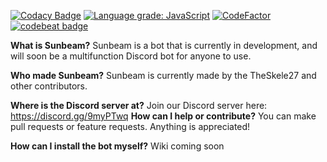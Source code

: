 [![Codacy Badge](https://api.codacy.com/project/badge/Grade/c8c9a440a43d43af8ac53f73b85fbb08)](https://www.codacy.com?utm_source=github.com&amp;utm_medium=referral&amp;utm_content=TheSkele27/skele-sbot&amp;utm_campaign=Badge_Grade)
[![Language grade: JavaScript](https://img.shields.io/lgtm/grade/javascript/g/TheSkele27/skele-sbot.svg?logo=lgtm&logoWidth=18)](https://lgtm.com/projects/g/TheSkele27/skele-sbot/context:javascript)
[![CodeFactor](https://www.codefactor.io/repository/github/theskele27/skele-sbot/badge)](https://www.codefactor.io/repository/github/theskele27/skele-sbot)
[![codebeat badge](https://codebeat.co/badges/7626dab5-dbc5-42f3-a61f-f198b1ac7e7b)](https://codebeat.co/projects/github-com-theskele27-skele-sbot-master)

**What is Sunbeam?** Sunbeam is a bot that is currently in development, and will soon be a multifunction Discord bot for anyone to use.

**Who made Sunbeam?** Sunbeam is currently made by the TheSkele27 and other contributors.

**Where is the Discord server at?** Join our Discord server here: https://discord.gg/9myPTwq
**How can I help or contribute?** You can make pull requests or feature requests. Anything is appreciated!

**How can I install the bot myself?** Wiki coming soon

